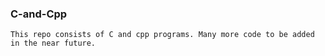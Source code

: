### C-and-Cpp
```
This repo consists of C and cpp programs. Many more code to be added in the near future.
```
